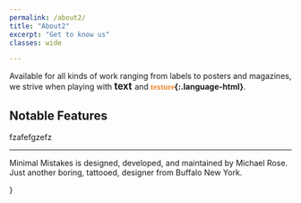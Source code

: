 ```yaml
---
permalink: /about2/
title: "About2"
excerpt: "Get to know us"
classes: wide

---
```

<link rel="stylesheet" href="https://fonts.googleapis.com/css?family=Akaya Telivigala|Bungee Shade">
<style>
.emphasis {
  font-size: 120%;
  color: #EE8322
  font-family: Akaya Telivigala;
}
r {  
  font-family: Bungee Shade;
  color: #EE8322
}
</style>

Available for all kinds of work ranging from labels to posters and magazines, we strive when playing with <span class="emphasis"> **text** </span> and **<r>texture</r>{:.language-html}**.


## Notable Features

fzafefgzefz

---

Minimal Mistakes is designed, developed, and maintained by Michael Rose. Just another boring, tattooed, designer from Buffalo New York.

}

